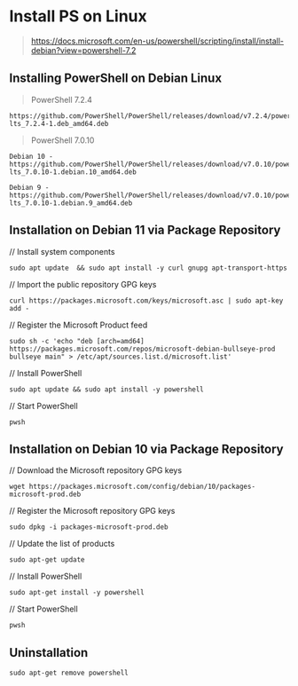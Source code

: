 # Install PS on Linux

>https://docs.microsoft.com/en-us/powershell/scripting/install/install-debian?view=powershell-7.2
## Installing PowerShell on Debian Linux
>PowerShell 7.2.4 
```
https://github.com/PowerShell/PowerShell/releases/download/v7.2.4/powershell-lts_7.2.4-1.deb_amd64.deb
```
>PowerShell 7.0.10
```
Debian 10 - https://github.com/PowerShell/PowerShell/releases/download/v7.0.10/powershell-lts_7.0.10-1.debian.10_amd64.deb
```
```
Debian 9 - https://github.com/PowerShell/PowerShell/releases/download/v7.0.10/powershell-lts_7.0.10-1.debian.9_amd64.deb
```
## Installation on Debian 11 via Package Repository
// Install system components
```
sudo apt update  && sudo apt install -y curl gnupg apt-transport-https
```

// Import the public repository GPG keys
```
curl https://packages.microsoft.com/keys/microsoft.asc | sudo apt-key add -
```

// Register the Microsoft Product feed
```
sudo sh -c 'echo "deb [arch=amd64] https://packages.microsoft.com/repos/microsoft-debian-bullseye-prod bullseye main" > /etc/apt/sources.list.d/microsoft.list'
```

// Install PowerShell
```
sudo apt update && sudo apt install -y powershell
```

// Start PowerShell
```
pwsh
```

## Installation on Debian 10 via Package Repository
// Download the Microsoft repository GPG keys
```
wget https://packages.microsoft.com/config/debian/10/packages-microsoft-prod.deb
```

// Register the Microsoft repository GPG keys
```
sudo dpkg -i packages-microsoft-prod.deb
```

// Update the list of products
```
sudo apt-get update
```

// Install PowerShell
```
sudo apt-get install -y powershell
```

// Start PowerShell
```
pwsh
```
## Uninstallation
```
sudo apt-get remove powershell
```